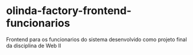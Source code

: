 # olinda-factory-frontend-funcionarios
Frontend para os funcionarios do sistema desenvolvido como projeto final da disciplina de Web II
